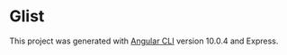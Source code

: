 # Glist

This project was generated with [Angular CLI](https://github.com/angular/angular-cli) version 10.0.4 and Express.
